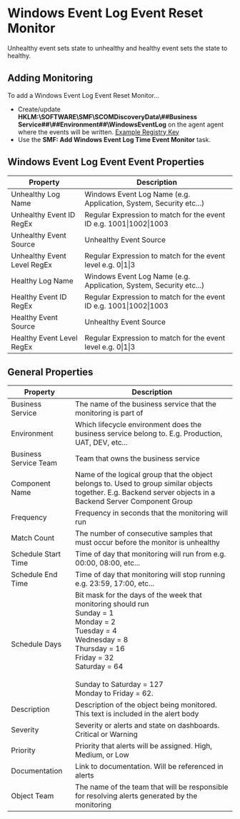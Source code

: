 ﻿# Windows Event Log Event Reset Monitor

Unhealthy event sets state to unhealthy and healthy event sets the state to healthy.

## Adding Monitoring

To add a Windows Event Log Event Reset Monitor...

* Create/update **HKLM:\SOFTWARE\SMF\SCOMDiscoveryData\\##Business Service##\\##Environment##\\WindowsEventLog** on the agent agent where the events will be written. [Example Registry Key](../Example%20Files/WindowsEventLogEventReset.reg)
* Use the **SMF: Add Windows Event Log Time Event Monitor** task.                 

## Windows Event Log Event Event Properties 

|Property|Description|
|-|-|
|Unhealthy Log Name|Windows Event Log Name (e.g. Application, System, Security etc...)|
|Unhealthy Event ID RegEx|Regular Expression to match for the event ID e.g. 1001\|1002\|1003|
|Unhealthy Event Source|Unhealthy Event Source|
|Unhealthy Event Level RegEx|Regular Expression to match for the event level e.g. 0\|1\|3|
|Healthy Log Name|Windows Event Log Name (e.g. Application, System, Security etc...)|
|Healthy Event ID RegEx|Regular Expression to match for the event ID e.g. 1001\|1002\|1003|
|Healthy Event Source|Unhealthy Event Source|
|Healthy Event Level RegEx|Regular Expression to match for the event level e.g. 0\|1\|3|

## General Properties

|Property|Description|
|-|-|
|Business Service|The name of the business service that the monitoring is part of|
|Environment|Which lifecycle environment does the business service belong to. E.g. Production, UAT, DEV, etc...|
|Business Service Team|Team that owns the business service|
|Component Name|Name of the logical group that the object belongs to. Used to group similar objects together. E.g. Backend server objects in a Backend Server Component Group|
|Frequency|Frequency in seconds that the monitoring will run|
|Match Count|The number of consecutive samples that must occur before the monitor is unhealthy|
|Schedule Start Time|Time of day that monitoring will run from e.g. 00:00, 08:00, etc...|
|Schedule End Time|Time of day that monitoring will stop running e.g. 23:59, 17:00, etc...|
|Schedule Days|Bit mask for the days of the week that monitoring should run<br>Sunday = 1<br>  Monday = 2 <br>Tuesday = 4<br>Wednesday = 8<br>Thursday = 16<br>Friday = 32<br>Saturday = 64<br><br>Sunday to Saturday = 127<br>Monday to Friday = 62.|
|Description|Description of the object being monitored. This text is included in the alert body|
|Severity|Severity or alerts and state on dashboards. Critical or Warning|
|Priority|Priority that alerts will be assigned. High, Medium, or Low|
|Documentation|Link to documentation. Will be referenced in alerts|
|Object Team|The name of the team that will be responsible for resolving alerts generated by the monitoring|
